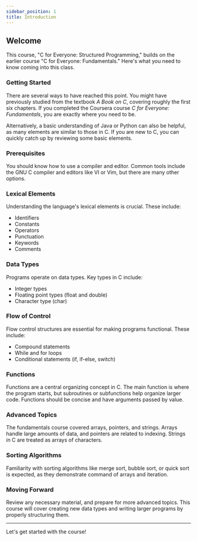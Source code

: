 ```yaml
---
sidebar_position: 1
title: Introduction
---
```


## Welcome

This course, "C for Everyone: Structured Programming," builds on the earlier course "C for Everyone: Fundamentals." Here's what you need to know coming into this class.

### Getting Started

There are several ways to have reached this point. You might have previously studied from the textbook *A Book on C*, covering roughly the first six chapters. If you completed the Coursera course *C for Everyone: Fundamentals*, you are exactly where you need to be.

Alternatively, a basic understanding of Java or Python can also be helpful, as many elements are similar to those in C. If you are new to C, you can quickly catch up by reviewing some basic elements.

### Prerequisites

You should know how to use a compiler and editor. Common tools include the GNU C compiler and editors like VI or Vim, but there are many other options.

### Lexical Elements

Understanding the language's lexical elements is crucial. These include:
- Identifiers
- Constants
- Operators
- Punctuation
- Keywords
- Comments

### Data Types

Programs operate on data types. Key types in C include:
- Integer types
- Floating point types (float and double)
- Character type (char)

### Flow of Control

Flow control structures are essential for making programs functional. These include:
- Compound statements
- While and for loops
- Conditional statements (if, if-else, switch)

### Functions

Functions are a central organizing concept in C. The main function is where the program starts, but subroutines or subfunctions help organize larger code. Functions should be concise and have arguments passed by value.

### Advanced Topics

The fundamentals course covered arrays, pointers, and strings. Arrays handle large amounts of data, and pointers are related to indexing. Strings in C are treated as arrays of characters.

### Sorting Algorithms

Familiarity with sorting algorithms like merge sort, bubble sort, or quick sort is expected, as they demonstrate command of arrays and iteration.

### Moving Forward

Review any necessary material, and prepare for more advanced topics. This course will cover creating new data types and writing larger programs by properly structuring them.

---

Let's get started with the course!
